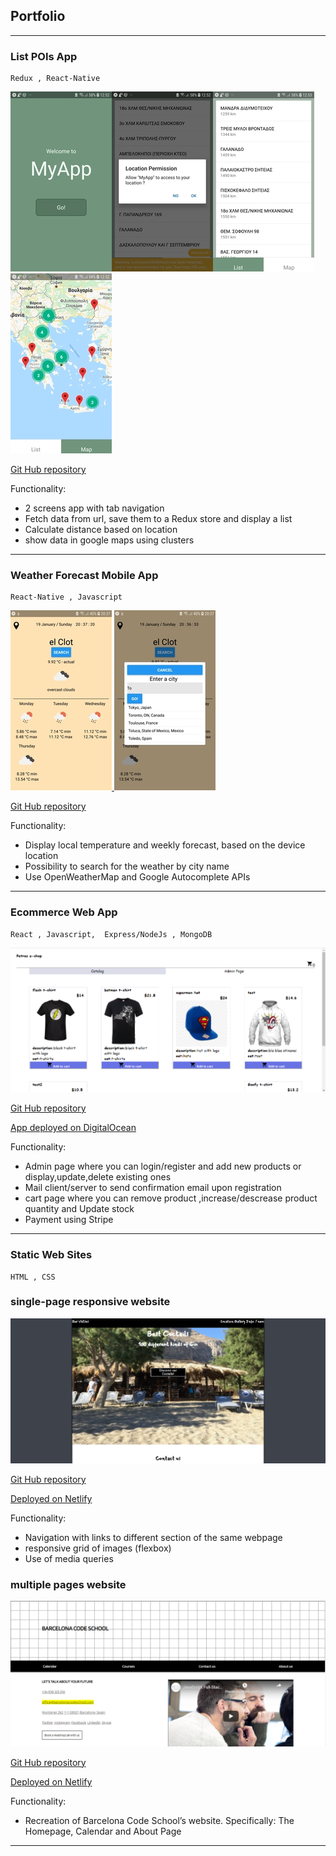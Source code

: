 ## Portfolio 

---

### List POIs App
    Redux , React-Native

<a href="https://github.com/petroula861/react_native_POIS"><img src="images/mobileapp_pois_1x15.jpg?raw=true"/><img src="images/mobileapp_pois_2x15.jpg?raw=true"/><img src="images/mobileapp_pois_3x15.jpg?raw=true"/><img src="images/mobileapp_pois_4x15.jpg?raw=true"/></a>

<a href="https://github.com/petroula861/react_native_POIS">Git Hub repository</a>

Functionality: 
- 2 screens app with tab navigation
- Fetch data from url, save them to a Redux store and display a list
- Calculate distance based on location
- show data in google maps using clusters

---

### Weather Forecast Mobile App
    React-Native , Javascript

<a href="https://github.com/petroula861/react_native/tree/master/weatherapp">    <img src="images/weatherapp1_x15.jpg?raw=true"/>    <img src="images/weatherapp2x15.jpg?raw=true"/></a>

<a href="https://github.com/petroula861/react_native/tree/master/weatherapp">Git Hub repository</a>

Functionality: 
- Display local temperature and weekly forecast, based on the device location
- Possibility to search for the weather by city name
- Use OpenWeatherMap and Google Autocomplete APIs

---

### Ecommerce Web App
    React , Javascript,  Express/NodeJs , MongoDB

<a href="https://github.com/petroula861/02_react_express/tree/master/ecommerce_app"><img src="images/ecommerceapp.png?raw=true"/></a>

<a href="https://github.com/petroula861/02_react_express/tree/master/ecommerce_app">Git Hub repository</a>

<a href="http://188.166.7.202:3000/">App deployed on DigitalOcean</a>

Functionality: 
- Admin page where you can login/register and add new products or display,update,delete existing ones
- Mail client/server to send confirmation email upon registration
- cart page where you can remove product ,increase/descrease product quantity and Update stock
- Payment using Stripe

---

### Static Web Sites
    HTML , CSS

### single-page responsive website
  
  <a href="https://htmlproject1.netlify.com/"><img src="images/project1new.png?raw=true"/></a>

  <a href="https://github.com/petroula861/css_html/tree/master/01_singlepage_website">Git Hub repository</a>

  <a href="https://htmlproject1.netlify.com/">Deployed on Netlify</a>
  
  Functionality: 
  - Navigation with links to different section of the same webpage
  - responsive grid of images (flexbox)
  - Use of media queries

### multiple pages website 
   
   <a href="https://htmlproject2.netlify.com/"><img src="images/project2.png?raw=true"/></a>

   <a href="https://github.com/petroula861/css_html/tree/master/02_4_pages_bcs_website">Git Hub repository</a>

   <a href="https://htmlproject2.netlify.com/">Deployed on Netlify</a>
  
  Functionality: 
  - Recreation of Barcelona Code School’s website. Specifically: The Homepage, Calendar and About Page
  
---

